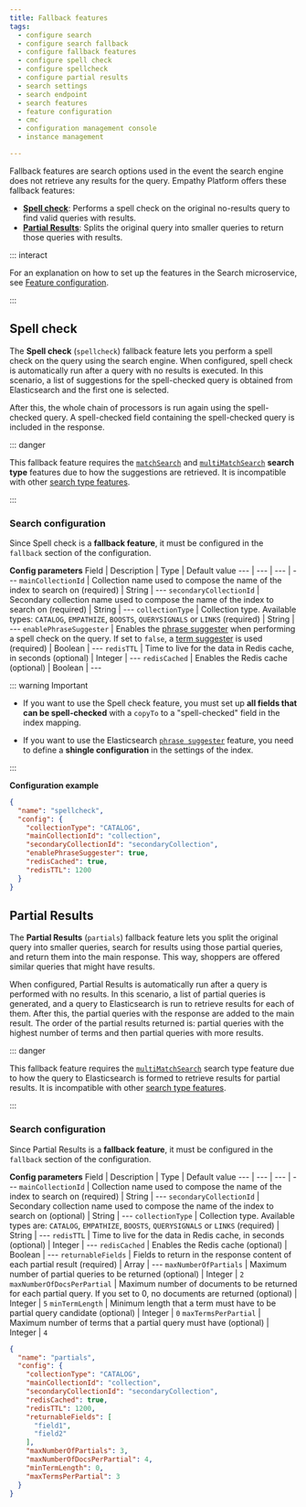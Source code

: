 ```yaml
---
title: Fallback features
tags:
  - configure search
  - configure search fallback
  - configure fallback features
  - configure spell check
  - configure spellcheck
  - configure partial results
  - search settings
  - search endpoint
  - search features
  - feature configuration
  - cmc
  - configuration management console
  - instance management

---
```


Fallback features are search options used in the event the search engine does not retrieve any results for the query. Empathy Platform offers these fallback features:

- **[Spell&nbsp;check](#spell-check)**: Performs a spell check on the original no-results query to find valid queries with results.
- **[Partial Results](#partial-results)**: Splits the original query into smaller queries to return those queries with results.

::: interact

For an explanation on how to set up the features in the Search microservice, see [Feature configuration](readme.md#feature-configuration).

:::


## Spell check
The **Spell check** (`spellcheck`) fallback feature lets you perform a spell check on the query using the search engine. When configured, spell check is automatically run after a query with no results is executed. In this scenario, a list of suggestions for the spell-checked query is obtained from Elasticsearch and the first one is selected. 

After this, the whole chain of processors is run again using the spell-checked query. A spell-checked field containing the spell-checked query is included in the response.

::: danger

This fallback feature requires the [`matchSearch`](search-type-features.md#match-search) and [`multiMatchSearch`](search-type-features.md#multi-match-search) **search type** features due to how the suggestions are retrieved. It is incompatible with other [search type features](search-type-features.md).

:::


### Search configuration
Since Spell check is a **fallback feature**, it must be configured in the `fallback` section of the configuration.

**Config parameters**
Field | Description | Type | Default value
--- | --- | --- | ---
`mainCollectionId` | Collection name used to compose the name of the index to search on (required) | String | ---
`secondaryCollectionId` | Secondary collection name used to compose the name of the index to search on (required) | String | ---
`collectionType` | Collection type. Available types: `CATALOG`, `EMPATHIZE`, `BOOSTS`, `QUERYSIGNALS` or `LINKS` (required) | String | ---
`enablePhraseSuggester` | Enables the [phrase suggester](https://www.elastic.co/guide/en/elasticsearch/reference/current/search-suggesters.html#phrase-suggester) when performing a spell check on the query. If set to `false`, a [term suggester](https://www.elastic.co/guide/en/elasticsearch/reference/8.1/search-suggesters.html#term-suggester) is used (required) | Boolean | ---
`redisTTL` | Time to live for the data in Redis cache, in seconds (optional) | Integer | ---
`redisCached` | Enables the Redis cache (optional) | Boolean | ---

::: warning Important

-  If you want to use the Spell check feature, you must set up **all fields that can be spell-checked** with a `copyTo` to a "spell-checked" field in the index mapping. <br>

- If you want to use the Elasticsearch [`phrase suggester`](https://www.elastic.co/guide/en/elasticsearch/reference/current/search-suggesters.html#phrase-suggester) feature, you need to define a **shingle configuration** in the settings of the index.

:::

**Configuration example**
```json
{
  "name": "spellcheck",
  "config": {
    "collectionType": "CATALOG",
    "mainCollectionId": "collection",
    "secondaryCollectionId": "secondaryCollection",
    "enablePhraseSuggester": true,
    "redisCached": true,
    "redisTTL": 1200
  }
}
```

<!--
::: details Spell check request and response example

**Request sent to the endpoint**

```

```

**Elasticsearch query with fields**

```json


```

**Response returned to client**

```json

```
:::
-->


## Partial Results
The **Partial Results** (`partials`) fallback feature lets you split the original query into smaller queries, search for results using those partial queries, and return them into the main response. This way, shoppers are offered similar queries that might have results.

When configured, Partial Results is automatically run after a query is performed with no results. In this scenario, a list of partial queries is generated, and a query to Elasticsearch is run to retrieve results for each of them. After this, the partial queries with the response are added to the main result. The order of the partial results returned is: partial queries with the highest number of terms and then partial queries with more results.

::: danger

This fallback feature requires the [`multiMatchSearch`](search-type-features.md#multi-match-search) search type feature due to how the query to Elasticsearch is formed to retrieve results for partial results. It is incompatible with other [search type features](search-type-features.md). 

:::


### Search configuration
Since Partial Results is a **fallback feature**, it must be configured in the `fallback` section of the configuration.

**Config parameters**
Field | Description | Type | Default value
--- | --- | --- | ---
`mainCollectionId` | Collection name used to compose the name of the index to search on (required)  | String | ---
`secondaryCollectionId` | Secondary collection name used to compose the name of the index to search on (optional) | String | ---
`collectionType` | Collection type. Available types are: `CATALOG`, `EMPATHIZE`, `BOOSTS`, `QUERYSIGNALS` or `LINKS` (required) | String | ---
`redisTTL` | Time to live for the data in Redis cache, in seconds (optional) | Integer | ---
`redisCached` | Enables the Redis cache (optional) | Boolean | ---
`returnableFields` | Fields to return in the response content of each partial result (required) | Array | ---
`maxNumberOfPartials` | Maximum number of partial queries to be returned (optional) | Integer | `2`
`maxNumberOfDocsPerPartial` | Maximum number of documents to be returned for each partial query. If you set to 0, no documents are returned (optional) | Integer | `5`
`minTermLength` | Minimum length that a term must have to be partial query candidate (optional) | Integer | `0`
`maxTermsPerPartial` | Maximum number of terms that a partial query must have (optional) | Integer | `4`


```json
{
  "name": "partials",
  "config": {
    "collectionType": "CATALOG",
    "mainCollectionId": "collection",
    "secondaryCollectionId": "secondaryCollection",
    "redisCached": true,
    "redisTTL": 1200,
    "returnableFields": [
      "field1",
      "field2"
    ],
    "maxNumberOfPartials": 3,
    "maxNumberOfDocsPerPartial": 4,
    "minTermLength": 0,
    "maxTermsPerPartial": 3
  }
}
```

<!--
::: details Partial Results request and response example


**Request sent to the endpoint**

```

```

**Elasticsearch query with fields**

```json


```

**Response returned to client**

```json
{
	"catalog": {
		"partials": [{
				"term": "term1 term2 term3",
				"numFound": 3000
			},
			{
				"term": "term1 term2 term3",
				"numFound": 1000
			},
			{
				"term": "term1 term2",
				"numFound": 2000
			},
			{
				"term": "term1 term3",
				"numFound": 1000
			}
		]
	}
}
```
:::
--> 

<!--- Add explanation of example/image included here: https://github.com/empathyco/search-service/blob/main/docs/features/partials/partials-feature.md#configuration -->